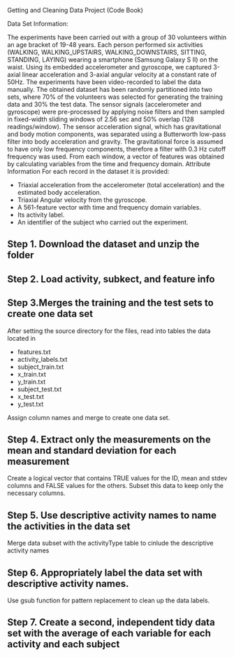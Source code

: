 Getting and Cleaning Data Project (Code Book)

Data Set Information:

The experiments have been carried out with a group of 30 volunteers within an age bracket of 19-48 years. Each person performed six activities (WALKING, WALKING_UPSTAIRS, WALKING_DOWNSTAIRS, SITTING, STANDING, LAYING) wearing a smartphone (Samsung Galaxy S II) on the waist. Using its embedded accelerometer and gyroscope, we captured 3-axial linear acceleration and 3-axial angular velocity at a constant rate of 50Hz. The experiments have been video-recorded to label the data manually. The obtained dataset has been randomly partitioned into two sets, where 70% of the volunteers was selected for generating the training data and 30% the test data.
The sensor signals (accelerometer and gyroscope) were pre-processed by applying noise filters and then sampled in fixed-width sliding windows of 2.56 sec and 50% overlap (128 readings/window). The sensor acceleration signal, which has gravitational and body motion components, was separated using a Butterworth low-pass filter into body acceleration and gravity. The gravitational force is assumed to have only low frequency components, therefore a filter with 0.3 Hz cutoff frequency was used. From each window, a vector of features was obtained by calculating variables from the time and frequency domain.
Attribute Information
For each record in the dataset it is provided:
*    Triaxial acceleration from the accelerometer (total acceleration) and the estimated body acceleration.
*    Triaxial Angular velocity from the gyroscope.
*    A 561-feature vector with time and frequency domain variables.
*    Its activity label.
*    An identifier of the subject who carried out the experiment.

## Step 1. Download the dataset and unzip the folder
## Step 2. Load activity, subkect, and feature info
## Step 3.Merges the training and the test sets to create one data set

After setting the source directory for the files, read into tables the data located in
*    features.txt
*    activity_labels.txt
*    subject_train.txt
*    x_train.txt
*    y_train.txt
*    subject_test.txt
*    x_test.txt
*    y_test.txt

Assign column names and merge to create one data set.
## Step 4. Extract only the measurements on the mean and standard deviation for each measurement

Create a logical vector that contains TRUE values for the ID, mean and stdev columns and FALSE values for the others. Subset this data to keep only the necessary columns.
## Step 5. Use descriptive activity names to name the activities in the data set

Merge data subset with the activityType table to cinlude the descriptive activity names
## Step 6. Appropriately label the data set with descriptive activity names.

Use gsub function for pattern replacement to clean up the data labels.
## Step 7. Create a second, independent tidy data set with the average of each variable for each activity and each subject

